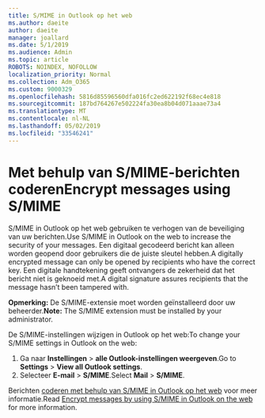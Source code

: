 ```yaml
---
title: S/MIME in Outlook op het web
ms.author: daeite
author: daeite
manager: joallard
ms.date: 5/1/2019
ms.audience: Admin
ms.topic: article
ROBOTS: NOINDEX, NOFOLLOW
localization_priority: Normal
ms.collection: Adm_O365
ms.custom: 9000329
ms.openlocfilehash: 5816d85596560dfa016fc2ed622192f68ec4e818
ms.sourcegitcommit: 187bd764267e502224fa30ea8b04d071aaae73a4
ms.translationtype: MT
ms.contentlocale: nl-NL
ms.lasthandoff: 05/02/2019
ms.locfileid: "33546241"
---
```

# <a name="encrypt-messages-using-smime"></a><span data-ttu-id="03e9f-102">Met behulp van S/MIME-berichten coderen</span><span class="sxs-lookup"><span data-stu-id="03e9f-102">Encrypt messages using S/MIME</span></span>

<span data-ttu-id="03e9f-103">S/MIME in Outlook op het web gebruiken te verhogen van de beveiliging van uw berichten.</span><span class="sxs-lookup"><span data-stu-id="03e9f-103">Use S/MIME in Outlook on the web to increase the security of your messages.</span></span> <span data-ttu-id="03e9f-104">Een digitaal gecodeerd bericht kan alleen worden geopend door gebruikers die de juiste sleutel hebben.</span><span class="sxs-lookup"><span data-stu-id="03e9f-104">A digitally encrypted message can only be opened by recipients who have the correct key.</span></span> <span data-ttu-id="03e9f-105">Een digitale handtekening geeft ontvangers de zekerheid dat het bericht niet is geknoeid met.</span><span class="sxs-lookup"><span data-stu-id="03e9f-105">A digital signature assures recipients that the message hasn’t been tampered with.</span></span>

<span data-ttu-id="03e9f-106">**Opmerking:** De S/MIME-extensie moet worden geïnstalleerd door uw beheerder.</span><span class="sxs-lookup"><span data-stu-id="03e9f-106">**Note:** The S/MIME extension must be installed by your administrator.</span></span>

<span data-ttu-id="03e9f-107">De S/MIME-instellingen wijzigen in Outlook op het web:</span><span class="sxs-lookup"><span data-stu-id="03e9f-107">To change your S/MIME settings in Outlook on the web:</span></span>

1. <span data-ttu-id="03e9f-108">Ga naar **Instellingen** > **alle Outlook-instellingen weergeven**.</span><span class="sxs-lookup"><span data-stu-id="03e9f-108">Go to **Settings** > **View all Outlook settings**.</span></span>
2. <span data-ttu-id="03e9f-109">Selecteer **E-mail** > **S/MIME**.</span><span class="sxs-lookup"><span data-stu-id="03e9f-109">Select **Mail** > **S/MIME**.</span></span>

<span data-ttu-id="03e9f-110">Berichten [coderen met behulp van S/MIME in Outlook op het web](https://support.office.com/article/878c79fc-7088-4b39-966f-14512658f480) voor meer informatie.</span><span class="sxs-lookup"><span data-stu-id="03e9f-110">Read [Encrypt messages by using S/MIME in Outlook on the web](https://support.office.com/article/878c79fc-7088-4b39-966f-14512658f480) for more information.</span></span>